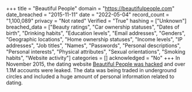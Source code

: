 +++
title = "Beautiful People"
domain = "https://beautifulpeople.com"
date_breached = "2015-11-11"
date = "2022-05-04"
record_count = "1,100,089"
privacy = "Not rated"
Verified = "True"
hashing = ["Unknown"]
breached_data = ["Beauty ratings", "Car ownership statuses", "Dates of birth", "Drinking habits", "Education levels", "Email addresses", "Genders", "Geographic locations", "Home ownership statuses", "Income levels", "IP addresses", "Job titles", "Names", "Passwords", "Personal descriptions", "Personal interests", "Physical attributes", "Sexual orientations", "Smoking habits", "Website activity"]
categories = []
acknowledged = "No"
+++
In November 2015, the dating website <a href="http://www.forbes.com/sites/thomasbrewster/2016/04/25/beautiful-people-hack-sexual-preference-location-addresses/#26a2cdf7559f" target="_blank" rel="noopener">Beautiful People was hacked</a> and over 1.1M accounts were leaked. The data was being traded in underground circles and included a huge amount of personal information related to dating.
